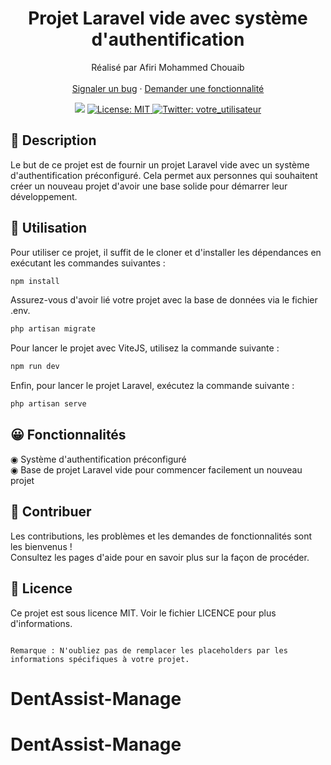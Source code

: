 <h1 align="center">Projet Laravel vide avec système d'authentification</h1>

<p align="center">
  Réalisé par Afiri Mohammed Chouaib
  <br>
  <br>
  <a href="https://github.com/votre_utilisateur/votre_projet/issues">Signaler un bug</a>
  ·
  <a href="https://github.com/votre_utilisateur/votre_projet/issues">Demander une fonctionnalité</a>
</p>

<p align="center">
  <img src="https://img.shields.io/badge/version-1.0-blue.svg?cacheSeconds=2592000" />
  <a href="https://github.com/votre_utilisateur/votre_projet/blob/master/LICENSE">
    <img alt="License: MIT" src="https://img.shields.io/badge/License-MIT-yellow.svg" target="_blank" />
  </a>
  <a href="https://fr.linkedin.com/in/afiri.chouaib">
    <img alt="Twitter: votre_utilisateur" src="https://img.shields.io/badge/LinkedIn-0077B5?style=for-the-badge&logo=linkedin&logoColor=white" target="_blank" />
  </a>
</p>


## 📝 Description

Le but de ce projet est de fournir un projet Laravel vide avec un système d'authentification préconfiguré. Cela permet aux personnes qui souhaitent créer un nouveau projet d'avoir une base solide pour démarrer leur développement.


## 🚀 Utilisation

Pour utiliser ce projet, il suffit de le cloner et d'installer les dépendances en exécutant les commandes suivantes :

```sh
npm install
```
Assurez-vous d'avoir lié votre projet avec la base de données via le fichier .env.

```sh
php artisan migrate
```

Pour lancer le projet avec ViteJS, utilisez la commande suivante :

```sh
npm run dev
```

Enfin, pour lancer le projet Laravel, exécutez la commande suivante :

```sh
php artisan serve
```

## 😀 Fonctionnalités

◉ Système d'authentification préconfiguré <br/>
◉ Base de projet Laravel vide pour commencer facilement un nouveau projet

## 🤝 Contribuer

Les contributions, les problèmes et les demandes de fonctionnalités sont les bienvenus !<br>Consultez les pages d'aide pour en savoir plus sur la façon de procéder.

## 📝 Licence

Ce projet est sous licence MIT. Voir le fichier LICENCE pour plus d'informations.

```

Remarque : N'oubliez pas de remplacer les placeholders par les informations spécifiques à votre projet.

```
# DentAssist-Manage
# DentAssist-Manage
